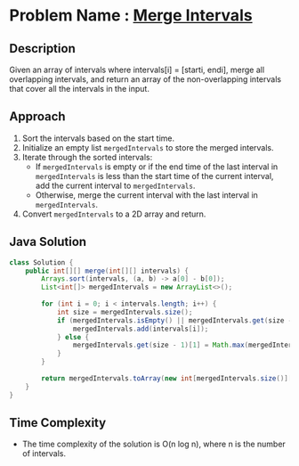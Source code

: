 # Problem Name : [Merge Intervals](https://leetcode.com/problems/merge-intervals/)

## Description
Given an array of intervals where intervals[i] = [starti, endi], merge all overlapping intervals, and return an array of the non-overlapping intervals that cover all the intervals in the input.

## Approach
1. Sort the intervals based on the start time.
2. Initialize an empty list `mergedIntervals` to store the merged intervals.
3. Iterate through the sorted intervals:
   - If `mergedIntervals` is empty or if the end time of the last interval in `mergedIntervals` is less than the start time of the current interval, add the current interval to `mergedIntervals`.
   - Otherwise, merge the current interval with the last interval in `mergedIntervals`.
4. Convert `mergedIntervals` to a 2D array and return.

## Java Solution
```java
class Solution {
    public int[][] merge(int[][] intervals) {
        Arrays.sort(intervals, (a, b) -> a[0] - b[0]);
        List<int[]> mergedIntervals = new ArrayList<>();
        
        for (int i = 0; i < intervals.length; i++) {
            int size = mergedIntervals.size();
            if (mergedIntervals.isEmpty() || mergedIntervals.get(size - 1)[1] < intervals[i][0]) {
                mergedIntervals.add(intervals[i]);
            } else {
                mergedIntervals.get(size - 1)[1] = Math.max(mergedIntervals.get(size - 1)[1], intervals[i][1]);
            }
        }
        
        return mergedIntervals.toArray(new int[mergedIntervals.size()][2]);
    }
}
```

## Time Complexity
- The time complexity of the solution is O(n log n), where n is the number of intervals. 
